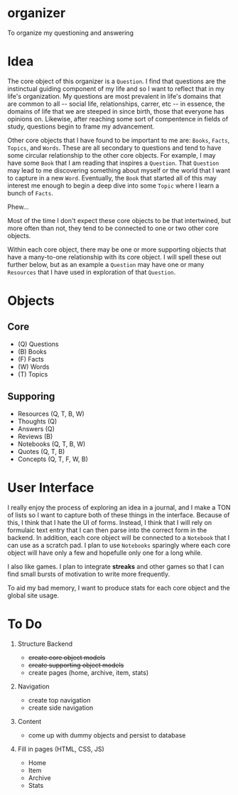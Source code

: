 # organizer

To organize my questioning and answering

# Idea

The core object of this organizer is a `Question`. I find that questions are the instinctual guiding component of my life and so I want to reflect that in my life's organization. My questions are most prevalent in life's domains that are common to all -- social life, relationships, carrer, etc -- in essence, the domains of life that we are steeped in since birth, those that everyone has opinions on. Likewise, after reaching some sort of compentence in fields of study, questions begin to frame my advancement.

Other core objects that I have found to be important to me are: `Books`, `Facts`, `Topics`, and `Words`. These are all secondary to questions and tend to have some circular relationship to the other core objects. For example, I may have some `Book` that I am reading that inspires a `Question`. That `Question` may lead to me discovering something about myself or the world that I want to capture in a new `Word`. Eventually, the `Book` that started all of this may interest me enough to begin a deep dive into some `Topic` where I learn a bunch of `Facts`.

Phew...

Most of the time I don't expect these core objects to be that intertwined, but more often than not, they tend to be connected to one or two other core objects.

Within each core object, there may be one or more supporting objects that have a many-to-one relationship with its core object. I will spell these out further below, but as an example a `Question` may have one or many `Resources` that I have used in exploration of that `Question`.

# Objects

## Core

- (Q) Questions
- (B) Books
- (F) Facts
- (W) Words
- (T) Topics

## Supporing

- Resources (Q, T, B, W)
- Thoughts (Q)
- Answers (Q)
- Reviews (B)
- Notebooks (Q, T, B, W)
- Quotes (Q, T, B)
- Concepts (Q, T, F, W, B)

# User Interface

I really enjoy the process of exploring an idea in a journal, and I make a TON of lists so I want to capture both of these things in the interface. Because of this, I think that I hate the UI of forms. Instead, I think that I will rely on formulaic text entry that I can then parse into the correct form in the backend. In addition, each core object will be connected to a `Notebook` that I can use as a scratch pad. I plan to use `Notebooks` sparingly where each core object will have only a few and hopefulle only one for a long while.

I also like games. I plan to integrate **streaks** and other games so that I can find small bursts of motivation to write more frequently.

To aid my bad memory, I want to produce stats for each core object and the global site usage.

# To Do

1. Structure Backend
    - ~~create core object models~~
    - ~~create supporting object models~~
    - create pages (home, archive, item, stats)

2. Navigation
    - create top navigation
    - create side navigation

3. Content
    - come up with dummy objects and persist to database

4. Fill in pages (HTML, CSS, JS)
    - Home
    - Item
    - Archive
    - Stats
